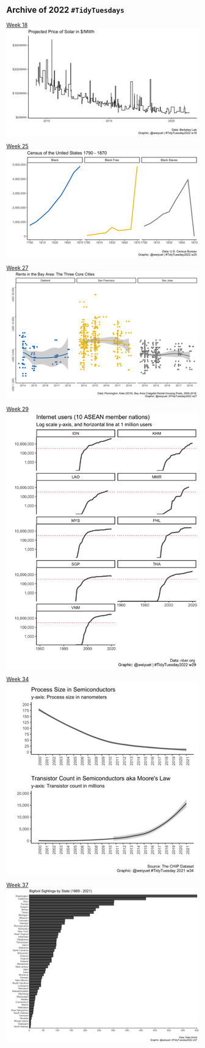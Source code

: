 ## Archive of 2022 `#TidyTuesdays`

[Week 18](https://github.com/weiyuet/tidy-tuesday/blob/main/2022/w18/w18.R)
![](https://github.com/weiyuet/tidy-tuesday/blob/main/2022/w18/projected-price-solar.png)

[Week 25](https://github.com/weiyuet/tidy-tuesday/blob/main/2022/w25/w25.R)
![](https://github.com/weiyuet/tidy-tuesday/blob/main/2022/w25/us-population-census-1800s.png)

[Week 27](https://github.com/weiyuet/tidy-tuesday/blob/main/2022/w27/w27.R)
![](https://github.com/weiyuet/tidy-tuesday/blob/main/2022/w27/rent-bay-area-core-cities.png)

[Week 29](https://github.com/weiyuet/tidy-tuesday/blob/main/2022/w29/w29.R)
![](https://github.com/weiyuet/tidy-tuesday/blob/main/2022/w29/internetuser-asean.png)

[Week 34](https://github.com/weiyuet/tidy-tuesday/blob/main/2022/w34/w34.R)
![](https://github.com/weiyuet/tidy-tuesday/blob/main/2022/w34/process-size-and-transistor-count.png)

[Week 37](https://github.com/weiyuet/tidy-tuesday/blob/main/2022/w37/w37.R)
![](https://github.com/weiyuet/tidy-tuesday/blob/main/2022/w37/bigfoot-sightings-state.png)